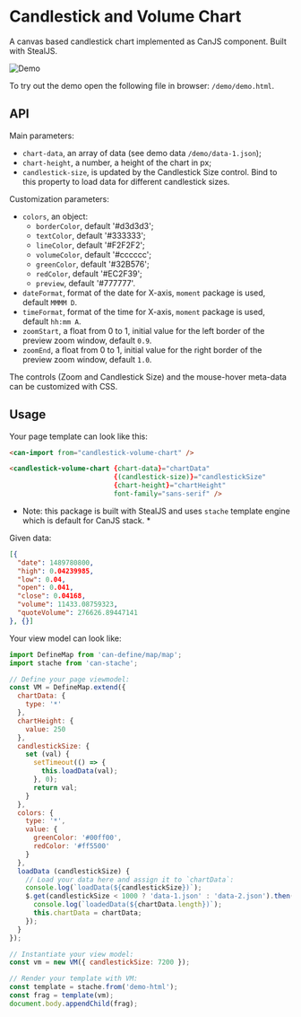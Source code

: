 Candlestick and Volume Chart
=======

A canvas based candlestick chart implemented as CanJS component. Built with StealJS.

![Demo](https://source.tonicdev.net/raw-npm/candlestick-volume-chart/demo.png?t=14956952712671)

To try out the demo open the following file in browser: `/demo/demo.html`.

## API

Main parameters:
- `chart-data`, an array of data  (see demo data `/demo/data-1.json`);
- `chart-height`, a number, a height of the chart in px;
- `candlestick-size`, is updated by the Candlestick Size control. Bind to this property to load data for different candlestick sizes.

Customization parameters:
- `colors`, an object:
  - `borderColor`, default '#d3d3d3';
  - `textColor`, default '#333333';
  - `lineColor`, default '#F2F2F2';
  - `volumeColor`, default '#cccccc';
  - `greenColor`, default '#32B576';
  - `redColor`, default '#EC2F39';
  - `preview`, default '#777777'.
- `dateFormat`, format of the date for X-axis, `moment` package is used, default `MMMM D`.
- `timeFormat`, format of the time for X-axis, `moment` package is used, default `hh:mm A`.
- `zoomStart`, a float from 0 to 1, initial value for the left border of the preview zoom window, default `0.9`.
- `zoomEnd`, a float from 0 to 1, initial value for the right border of the preview zoom window, default `1.0`.

The controls (Zoom and Candlestick Size) and the mouse-hover meta-data can be customized with CSS.

## Usage

Your page template can look like this:
```html
<can-import from="candlestick-volume-chart" />

<candlestick-volume-chart {chart-data}="chartData"
                          {(candlestick-size)}="candlestickSize"
                          {chart-height}="chartHeight"
                          font-family="sans-serif" />
```
* Note: this package is built with StealJS and uses `stache` template engine which is default for CanJS stack. *

Given data:
```json
[{
  "date": 1489780800,
  "high": 0.04239985,
  "low": 0.04,
  "open": 0.041,
  "close": 0.04168,
  "volume": 11433.08759323,
  "quoteVolume": 276626.89447141
}, {}]
```

Your view model can look like:
```js
import DefineMap from 'can-define/map/map';
import stache from 'can-stache';

// Define your page viewmodel:
const VM = DefineMap.extend({
  chartData: {
    type: '*'
  },
  chartHeight: {
    value: 250
  },
  candlestickSize: {
    set (val) {
      setTimeout(() => {
        this.loadData(val);
      }, 0);
      return val;
    }
  },
  colors: {
    type: '*',
    value: {
      greenColor: '#00ff00',
      redColor: '#ff5500'
    }
  },
  loadData (candlestickSize) {
    // Load your data here and assign it to `chartData`:
    console.log(`loadData(${candlestickSize})`);
    $.get(candlestickSize < 1000 ? 'data-1.json' : 'data-2.json').then(chartData => {
      console.log(`loadedData(${chartData.length})`);
      this.chartData = chartData;
    });
  }
});

// Instantiate your view model:
const vm = new VM({ candlestickSize: 7200 });

// Render your template with VM:
const template = stache.from('demo-html');
const frag = template(vm);
document.body.appendChild(frag);
```